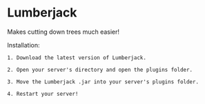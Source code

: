 # Lumberjack
Makes cutting down trees much easier!

Installation: 

    1. Download the latest version of Lumberjack.
    
    2. Open your server's directory and open the plugins folder.
    
    3. Move the Lumberjack .jar into your server's plugins folder.
    
    4. Restart your server!


